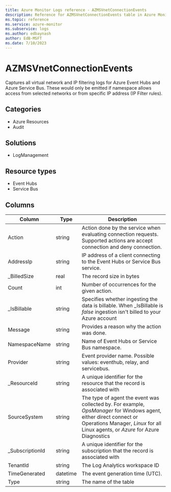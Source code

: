 ```yaml
---
title: Azure Monitor Logs reference - AZMSVnetConnectionEvents
description: Reference for AZMSVnetConnectionEvents table in Azure Monitor Logs.
ms.topic: reference
ms.service: azure-monitor
ms.subservice: logs
ms.author: edbaynash
author: EdB-MSFT
ms.date: 7/10/2023
---
```


# AZMSVnetConnectionEvents

 Captures all virtual network and IP filtering logs for Azure Event Hubs and Azure Service Bus. These would only be emitted if namespace allows access from selected networks or from specific IP address (IP Filter rules).

## Categories

- Azure Resources
- Audit
## Solutions

- LogManagement
## Resource types

- Event Hubs
- Service Bus




## Columns

| Column | Type | Description |
| --- | --- | --- |
| Action | string | Action done by the service when evaluating connection requests. Supported actions are accept connection and deny connection. |
| AddressIp | string | IP address of a client connecting to the Event Hubs or Service Bus service. |
| _BilledSize | real | The record size in bytes |
| Count | int | Number of occurrences for the given action. |
| _IsBillable | string | Specifies whether ingesting the data is billable. When _IsBillable is *false* ingestion isn't billed to your Azure account |
| Message | string | Provides a reason why the action was done. |
| NamespaceName | string | Name of Event Hubs or Service Bus namespace. |
| Provider | string | Event provider name. Possible values: eventhub, relay, and servicebus. |
| _ResourceId | string | A unique identifier for the resource that the record is associated with |
| SourceSystem | string | The type of agent the event was collected by. For example, *OpsManager* for Windows agent, either direct connect or Operations Manager, *Linux* for all Linux agents, or *Azure* for Azure Diagnostics |
| _SubscriptionId | string | A unique identifier for the subscription that the record is associated with |
| TenantId | string | The Log Analytics workspace ID |
| TimeGenerated | datetime | The event generation time (UTC). |
| Type | string | The name of the table |
